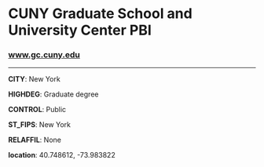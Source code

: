 # CUNY Graduate School and University Center PBI
### www.gc.cuny.edu
---
**CITY**: New York

**HIGHDEG**: Graduate degree

**CONTROL**: Public

**ST_FIPS**: New York

**RELAFFIL**: None

**location**: 40.748612, -73.983822